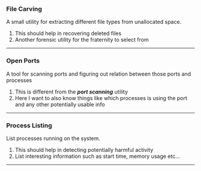 ### File Carving
A small utility for extracting different file types from unallocated space.
1. This should help in recovering deleted files
2. Another forensic utility for the fraternity to select from

---

### Open Ports
A tool for scanning ports and figuring out relation between those ports and processes
1. This is different from the **_port scanning_** utility
2. Here I want to also know things like which processes is using the port and any other potentially usable info

---

### Process Listing
List processes running on the system.
1. This should help in detecting potentially harmful activity
2. List interesting information such as start time, memory usage etc...

---
